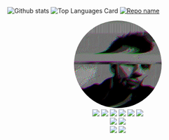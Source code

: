 ![Github stats](https://github-readme-stats.vercel.app/api?username=LSequoias&theme=aura&show_icons=true&count_private=true)
![Top Languages Card](https://github-readme-stats.vercel.app/api/top-langs/?username=LSequoias&theme=aura)
[![Repo name](https://github-readme-stats.vercel.app/api/pin/?username=LSequoias&repo=repo-name&show_owner=true&theme=aura)](https://github.com/LSequoias/repo-name)
<div id="badges" align="center">
  <img src="https://github.com/LSequoias/LSequoias/blob/main/cover/me.jpg" height="auto" width="200" style="border-radius:50%">
  
  <div id="badges" align="center">
    <img src="https://img.shields.io/badge/-HTML-red">
    <img src="https://img.shields.io/badge/-CSS-blue">
    <img src="https://img.shields.io/badge/-JS-yellow">
    <img src="https://img.shields.io/badge/-SCSS-violet">
    <img src="https://img.shields.io/badge/-SQL-blue">
    <img src="https://img.shields.io/badge/-NoSQL-orange">
  </div>
</div>


<div id="badges" align="center">
  <img src="https://img.shields.io/badge/-Merise-green">
  <img src="https://img.shields.io/badge/-UML-blue">
</div>

<div id="badges" align="center">
  <img src="https://img.shields.io/badge/-JetBrain-violet">
  <img src="https://img.shields.io/badge/-Figma-purple">
</div>
